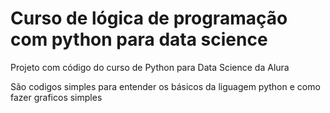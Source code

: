 # Curso de lógica de programação com python para data science
Projeto com código do curso de Python para Data Science da Alura

São codigos simples para entender os básicos da liguagem python e como fazer graficos simples

